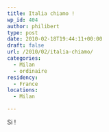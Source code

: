 ```yaml
---
title: Italia chiamo !
wp_id: 404
author: philibert
type: post
date: 2010-02-18T19:44:11+00:00
draft: false
url: /2010/02/italia-chiamo/
categories:
  - Milan
  - ordinaire
residency:
  - France
locations:
  - Milan

---
```

Si !

[<img src="/uploads/2010/02/l_1600_1200_037FD043-5B47-42EE-8F16-4BBFF8D0E83C.jpeg" alt="" class="alignnone size-full" />][1]

 [1]: /uploads/2010/02/l_1600_1200_037FD043-5B47-42EE-8F16-4BBFF8D0E83C.jpeg